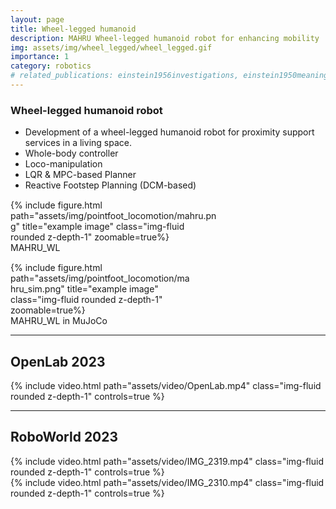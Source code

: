 ```yaml
---
layout: page
title: Wheel-legged humanoid
description: MAHRU Wheel-legged humanoid robot for enhancing mobility
img: assets/img/wheel_legged/wheel_legged.gif
importance: 1
category: robotics
# related_publications: einstein1956investigations, einstein1950meaning
---
```


### Wheel-legged humanoid robot
* Development of a wheel-legged humanoid robot for proximity support services in a living space.
* Whole-body controller
* Loco-manipulation
* LQR & MPC-based Planner
* Reactive Footstep Planning (DCM-based)
<div class="row justify-content-center">
    <div style="width: 335px; margin-right: 10px; margin-top: 15px;">
            {% include figure.html path="assets/img/pointfoot_locomotion/mahru.png" title="example image" class="img-fluid rounded z-depth-1"  zoomable=true%}
        <div class="caption">
                MAHRU_WL
        </div>
    </div>
    <div style="width: 289px; margin-top: 15px;">
            {% include figure.html path="assets/img/pointfoot_locomotion/mahru_sim.png" title="example image" class="img-fluid rounded z-depth-1"  zoomable=true%}
        <div class="caption">
            MAHRU_WL in MuJoCo
        </div>
    </div>
</div>

---

## OpenLab 2023

<div class="col-sm mt-12 mt-md-0">
        {% include video.html path="assets/video/OpenLab.mp4" class="img-fluid rounded z-depth-1" controls=true %}
</div>


---

## RoboWorld 2023

<div class="row justify-content-center">
    <div class="col-sm mt-6 mt-md-0">
            {% include video.html path="assets/video/IMG_2319.mp4" class="img-fluid rounded z-depth-1" controls=true %}
    </div>
    <div class="col-sm mt-6 mt-md-0">
            {% include video.html path="assets/video/IMG_2310.mp4" class="img-fluid rounded z-depth-1" controls=true %}
    </div>
</div>